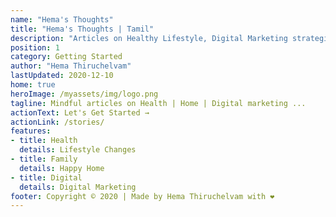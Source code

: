 ```yaml
---
name: "Hema's Thoughts"
title: "Hema's Thoughts | Tamil"
description: "Articles on Healthy Lifestyle, Digital Marketing strategies, etc., - in simple words that you can understand easily"
position: 1
category: Getting Started
author: "Hema Thiruchelvam"
lastUpdated: 2020-12-10
home: true
heroImage: /myassets/img/logo.png
tagline: Mindful articles on Health | Home | Digital marketing ...
actionText: Let's Get Started →
actionLink: /stories/
features:
- title: Health
  details: Lifestyle Changes
- title: Family
  details: Happy Home
- title: Digital
  details: Digital Marketing
footer: Copyright © 2020 | Made by Hema Thiruchelvam with ❤️
---
```

